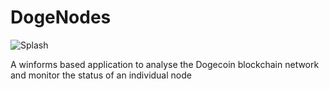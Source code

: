 # DogeNodes

![Splash](https://user-images.githubusercontent.com/124823644/217800333-62e54878-27ab-474c-abf4-fa7cf2817073.png)

A winforms based application to analyse the Dogecoin blockchain network and monitor the status of an individual node
